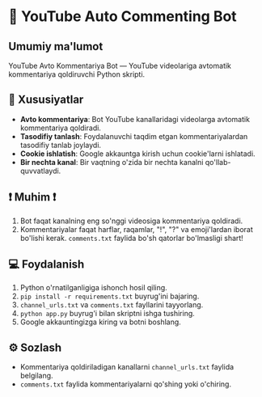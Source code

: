 # 🔴 YouTube Auto Commenting Bot

## Umumiy ma'lumot
YouTube Avto Kommentariya Bot — YouTube videolariga avtomatik kommentariya qoldiruvchi Python skripti.

## 🌟 Xususiyatlar
- **Avto kommentariya**: Bot YouTube kanallaridagi videolarga avtomatik kommentariya qoldiradi.
- **Tasodifiy tanlash**: Foydalanuvchi taqdim etgan kommentariyalardan tasodifiy tanlab joylaydi.
- **Cookie ishlatish**: Google akkauntga kirish uchun cookie'larni ishlatadi.
- **Bir nechta kanal**: Bir vaqtning o'zida bir nechta kanalni qo'llab-quvvatlaydi.

## ❗ Muhim ❗
1. Bot faqat kanalning eng so'nggi videosiga kommentariya qoldiradi.
2. Kommentariyalar faqat harflar, raqamlar, "!", "?" va emoji'lardan iborat bo'lishi kerak. `comments.txt` faylida bo'sh qatorlar bo'lmasligi shart!

## 💻 Foydalanish
1. Python o'rnatilganligiga ishonch hosil qiling.
2. `pip install -r requirements.txt` buyrug'ini bajaring.
3. `channel_urls.txt` va `comments.txt` fayllarini tayyorlang.
4. `python app.py` buyrug'i bilan skriptni ishga tushiring.
5. Google akkauntingizga kiring va botni boshlang.

## ⚙️ Sozlash
- Kommentariya qoldiriladigan kanallarni `channel_urls.txt` faylida belgilang.
- `comments.txt` faylida kommentariyalarni qo'shing yoki o'chiring.

